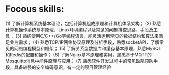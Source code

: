 
# Focous skills:
(1) 了解计算机系统基本理论，包括计算机组成原理和计算机体系架构；
(2) 熟悉计算机操作系统基本原理、Linux环境编程以及常见的问题排查思路、手段及工具；
(3) 熟练使用C/C++/Go等编程语言，能灵活运用常见的数据结构和算法来满足业务需求；
(4) 熟悉TCP/IP网络协议原理及分析手段，熟悉socketAPI，了解常见的网络编程模型和框架；
(5) 了解关系型数据库和缓存基本原理，熟悉MySQL和Redis的配置和操作；
(6) 了解Nginx基本原理和实用，熟悉基于MQTT的Mosquitto消息中间件原理与应用；
(7) 熟悉软件开发过程中的常见缺陷预防手段，具备较强的安全编码意识，有一定的项目管理经验
